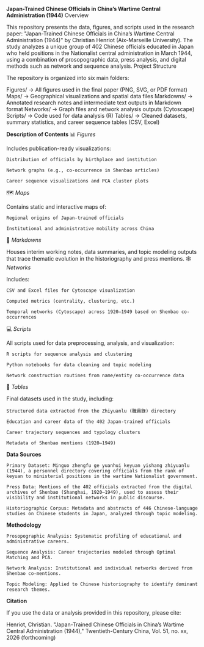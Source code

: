 **Japan-Trained Chinese Officials in China’s Wartime Central Administration (1944)**
Overview

This repository presents the data, figures, and scripts used in the research paper:
"Japan-Trained Chinese Officials in China’s Wartime Central Administration (1944)"
by Christian Henriot (Aix-Marseille University).
The study analyzes a unique group of 402 Chinese officials educated in Japan who held positions in the Nationalist central administration in March 1944, using a combination of prosopographic data, press analysis, and digital methods such as network and sequence analysis.
Project Structure

The repository is organized into six main folders:

Figures/      → All figures used in the final paper (PNG, SVG, or PDF format)
Maps/         → Geographical visualizations and spatial data files
Markdowns/    → Annotated research notes and intermediate text outputs in Markdown format
Networks/     → Graph files and network analysis outputs (Cytoscape)
Scripts/      → Code used for data analysis (R)
Tables/       → Cleaned datasets, summary statistics, and career sequence tables (CSV, Excel)

**Description of Contents**
📊 *Figures*

Includes publication-ready visualizations:

    Distribution of officials by birthplace and institution

    Network graphs (e.g., co-occurrence in Shenbao articles)

    Career sequence visualizations and PCA cluster plots

🗺️ *Maps*

Contains static and interactive maps of:

    Regional origins of Japan-trained officials

    Institutional and administrative mobility across China

📄 *Markdowns*

Houses interim working notes, data summaries, and topic modeling outputs that trace thematic evolution in the historiography and press mentions.
🕸️ *Networks*

Includes:

    CSV and Excel files for Cytoscape visualization

    Computed metrics (centrality, clustering, etc.)

    Temporal networks (Cytoscape) across 1920–1949 based on Shenbao co-occurrences

💻 *Scripts*

All scripts used for data preprocessing, analysis, and visualization:

    R scripts for sequence analysis and clustering

    Python notebooks for data cleaning and topic modeling

    Network construction routines from name/entity co-occurrence data

📂 *Tables*

Final datasets used in the study, including:

    Structured data extracted from the Zhiyuanlu (職員錄) directory

    Education and career data of the 402 Japan-trained officials

    Career trajectory sequences and typology clusters

    Metadata of Shenbao mentions (1920–1949)

**Data Sources**

    Primary Dataset: Minguo zhengfu ge yuanhui keyuan yishang zhiyuanlu (1944), a personnel directory covering officials from the rank of keyuan to ministerial positions in the wartime Nationalist government.

    Press Data: Mentions of the 402 officials extracted from the digital archives of Shenbao (Shanghai, 1920–1949), used to assess their visibility and institutional networks in public discourse.

    Historiographic Corpus: Metadata and abstracts of 446 Chinese-language studies on Chinese students in Japan, analyzed through topic modeling.

**Methodology**

    Prosopographic Analysis: Systematic profiling of educational and administrative careers.

    Sequence Analysis: Career trajectories modeled through Optimal Matching and PCA.

    Network Analysis: Institutional and individual networks derived from Shenbao co-mentions.

    Topic Modeling: Applied to Chinese historiography to identify dominant research themes.

**Citation**

If you use the data or analysis provided in this repository, please cite:

Henriot, Christian. "Japan-Trained Chinese Officials in China’s Wartime Central Administration (1944)," Twentieth-Century China, Vol. 51, no. xx, 2026 (forthcoming)
